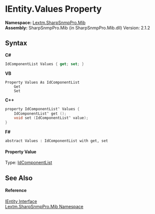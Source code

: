 # IEntity.Values Property 
 

**Namespace:**&nbsp;<a href="N_Lextm_SharpSnmpPro_Mib">Lextm.SharpSnmpPro.Mib</a><br />**Assembly:**&nbsp;SharpSnmpPro.Mib (in SharpSnmpPro.Mib.dll) Version: 2.1.2

## Syntax

**C#**<br />
``` C#
IdComponentList Values { get; set; }
```

**VB**<br />
``` VB
Property Values As IdComponentList
	Get
	Set
```

**C++**<br />
``` C++
property IdComponentList^ Values {
	IdComponentList^ get ();
	void set (IdComponentList^ value);
}
```

**F#**<br />
``` F#
abstract Values : IdComponentList with get, set

```


#### Property Value
Type: <a href="T_Lextm_SharpSnmpPro_Mib_IdComponentList">IdComponentList</a>

## See Also


#### Reference
<a href="T_Lextm_SharpSnmpPro_Mib_IEntity">IEntity Interface</a><br /><a href="N_Lextm_SharpSnmpPro_Mib">Lextm.SharpSnmpPro.Mib Namespace</a><br />